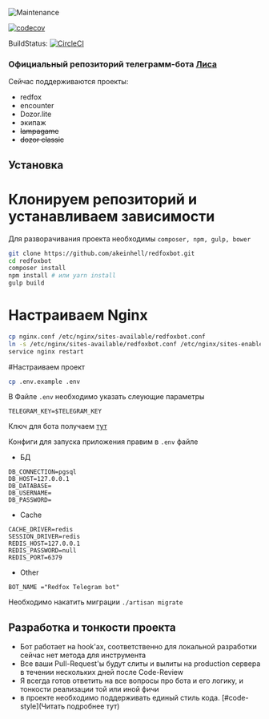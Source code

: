 ![Maintenance](https://img.shields.io/maintenance/no/2018?style=for-the-badge)

[![codecov](https://codecov.io/gh/akeinhell/redfoxbot/branch/master/graph/badge.svg)](https://codecov.io/gh/akeinhell/redfoxbot)

BuildStatus: [![CircleCI](https://circleci.com/gh/akeinhell/redfoxbot/tree/master.svg?style=svg)](https://circleci.com/gh/akeinhell/redfoxbot/tree/master)

### Официальный репозиторий телеграмм-бота [Лиса](https://redfoxbot.ru)

Сейчас поддерживаются проекты:
- redfox
- encounter
- Dozor.lite
- экипаж
- ~~lampagame~~
- ~~dozor classic~~


## Установка
# Клонируем репозиторий и устанавливаем зависимости
Для разворачивания проекта необходимы `composer, npm, gulp, bower`

```bash
git clone https://github.com/akeinhell/redfoxbot.git
cd redfoxbot
composer install
npm install # или yarn install
gulp build
```

# Настраиваем Nginx
```bash
cp nginx.conf /etc/nginx/sites-available/redfoxbot.conf
ln -s /etc/nginx/sites-available/redfoxbot.conf /etc/nginx/sites-enabled/redfoxbot.conf
service nginx restart
```

#Настраиваем проект
```bash
cp .env.example .env
```

В Файле `.env` необходимо указать слеующие параметры
```
TELEGRAM_KEY=$TELEGRAM_KEY
```
Ключ для бота получаем [тут](https://core.telegram.org/bots#6-botfather)

Конфиги для запуска приложения правим в `.env` файле
- БД
```
DB_CONNECTION=pgsql
DB_HOST=127.0.0.1
DB_DATABASE=
DB_USERNAME=
DB_PASSWORD=
```

- Cache
```
CACHE_DRIVER=redis
SESSION_DRIVER=redis
REDIS_HOST=127.0.0.1
REDIS_PASSWORD=null
REDIS_PORT=6379
```

- Other
```
BOT_NAME ="Redfox Telegram bot"
```

Необходимо накатить миграции
`./artisan migrate`

## Разработка и тонкости проекта
- Бот работает на hook'ах, соответственно для локальной разработки сейчас нет метода для инструмента
- Все ваши Pull-Request'ы будут слиты и вылиты на production сервера в течении нескольких дней после Сode-Review
- Я всегда готов ответить на все вопросы про бота и его логику, и тонкости реализации той или иной фичи
- в проекте необходимо поддерживать единый стиль кода. [#code-style](Читать подробнее тут)
